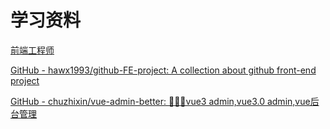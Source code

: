 # 学习资料

[前端工程师](https://leohxj.gitbooks.io/front-end-database/content/index.html)

[GitHub - hawx1993/github-FE-project: A collection about github front-end project](https://github.com/hawx1993/github-FE-project)

[GitHub - chuzhixin/vue-admin-better: 🚀🚀🚀vue3 admin,vue3.0 admin,vue后台管理](https://github.com/chuzhixin/vue-admin-better#-%E5%9C%B0%E5%9D%80)
